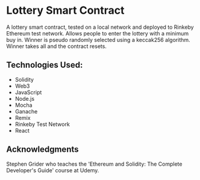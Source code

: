# Lottery Smart Contract
A lottery smart contract, tested on a local network and deployed to Rinkeby Ethereum test network. Allows people to enter the lottery with a minimum buy in. Winner is pseudo randomly selected using a keccak256 algorithm. Winner takes all and the contract resets. 

## Technologies Used:
* Solidity
* Web3
* JavaScript
* Node.js
* Mocha
* Ganache
* Remix
* Rinkeby Test Network
* React

## Acknowledgments
Stephen Grider who teaches the 'Ethereum and Solidity: The Complete Developer's Guide' course at Udemy.
